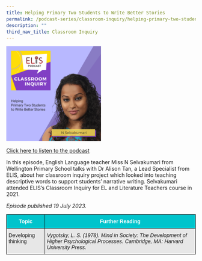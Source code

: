 ```yaml
---
title: Helping Primary Two Students to Write Better Stories
permalink: /podcast-series/classroom-inquiry/helping-primary-two-students-to-write-better-stories/
description: ""
third_nav_title: Classroom Inquiry
---
```

<img src="/images/classroom%20inquiry%209.png" style="width:50%">


<a href="https://open.spotify.com/episode/1qDGbfitlUf61WPsxoqKqI?si=ef374b5b9c97413c">Click here to listen to the podcast</a>

      
In this episode, English Language teacher Miss N Selvakumari from Wellington Primary School talks with Dr Alison Tan, a Lead Specialist from ELIS, about her classroom inquiry project which looked into teaching descriptive words to support students’ narrative writing. Selvakumari attended ELIS’s Classroom Inquiry for EL and Literature Teachers course in 2021.

<style type="text/css">
.tg  {border-collapse:collapse;border-spacing:0;}
.tg td{border-color:black;border-style:solid;border-width:1px;font-family:Arial, sans-serif;font-size:14px;
  overflow:hidden;padding:10px 5px;word-break:normal;}
.tg th{border-color:black;border-style:solid;border-width:1px;font-family:Arial, sans-serif;font-size:14px;
  font-weight:normal;overflow:hidden;padding:10px 5px;word-break:normal;}
.tg .tg-htg2{background-color:#00C4CC;color:#FFF;font-weight:bold;text-align:center;vertical-align:middle}
.tg .tg-ag2m{background-color:#E7E7E7;text-align:left;vertical-align:top}
.tg .tg-hvv7{background-color:#E7E7E7;font-style:italic;text-align:left;vertical-align:top}
.tg .tg-rfng{background-color:#D4D4D4;text-align:left;vertical-align:top}
</style>


_Episode published 19 July 2023._




<table class="tg">
<thead>
  <tr>
    <th class="tg-htg2"><span style="font-weight:600;color:#FFF;background-color:#00C4CC">Topic</span></th>
    <th class="tg-htg2"><span style="font-weight:600;color:#FFF;background-color:#00C4CC">Further Reading</span></th>
  </tr>
</thead>
<tbody>
  <tr>
    <td class="tg-ag2m">Developing thinking</td>
    <td class="tg-hvv7">Vygotsky, L. S. (1978). Mind in Society: The Development of Higher Psychological Processes. Cambridge, MA: Harvard University Press.
<br></td>
  </tr>
  <tr>
    
  </tr>
</tbody></table>